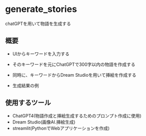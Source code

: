 # generate_stories
chatGPTを用いて物語を生成する

## 概要
* UIからキーワードを入力する
* そのキーワードを元にChatGPTで300字以内の物語を作成する
* 同時に、キーワードからDream Studioを用いて挿絵を作成する

* 生成結果の例

## 使用するツール
* ChatGPT4(物語作成と挿絵生成するためのプロンプト作成に使用)
* Dream Studio(画像AI.挿絵生成)
* streamlit(PythonでWebアプリケーションを作成)
